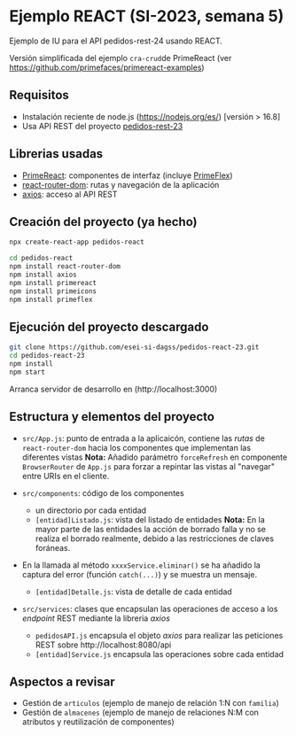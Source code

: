 # Ejemplo REACT (SI-2023, semana 5)

Ejemplo de IU para el API pedidos-rest-24 usando REACT.

Versión simplificada del ejemplo `cra-crud`de PrimeReact (ver https://github.com/primefaces/primereact-examples)

## Requisitos

* Instalación reciente de node.js (https://nodejs.org/es/) [versión > 16.8]
* Usa API REST del proyecto [pedidos-rest-23](https://github.com/esei-si-dagss/pedidos-rest-23)

## Librerias usadas

* [PrimeReact](https://primereact.org): componentes de interfaz (incluye [PrimeFlex](https://primeflex.org/))
* [react-router-dom](https://reactrouter.com/en/main): rutas y navegación de la aplicación
* [axios](https://axios-http.com/es/docs/intro): acceso al API REST

## Creación del proyecto (ya hecho)

```sh
npx create-react-app pedidos-react

cd pedidos-react
npm install react-router-dom
npm install axios
npm install primereact
npm install primeicons
npm install primeflex
```


## Ejecución del proyecto descargado

```sh
git clone https://github.com/esei-si-dagss/pedidos-react-23.git
cd pedidos-react-23
npm install
npm start
```

Arranca servidor de desarrollo en (http://localhost:3000)

## Estructura y elementos del proyecto

* `src/App.js`: punto de entrada a la aplicaicón, contiene las _rutas_ de `react-router-dom` hacia los componentes que implementan las diferentes vistas
   **Nota:** Añadido parámetro `forceRefresh` en componente `BrowserRouter` de `App.js` para forzar a repintar las vistas al "navegar" entre URIs en el cliente.

* `src/components`: código de los componentes
  * un directorio por cada entidad
  * `[entidad]Listado.js`: vista del listado de entidades 
     **Nota:** En la mayor parte de las entidades la acción de borrado falla y no se realiza el borrado realmente, debido a las restricciones de claves foráneas.
* En la llamada al método `xxxxService.eliminar()` se ha añadido la captura del error (función `catch(...)`) y se muestra un mensaje.
  * `[entidad]Detalle.js`: vista de detalle de cada entidad
* `src/services`: clases que encapsulan las operaciones de acceso a los _endpoint_ REST mediante la libreria _axios_ 
  * `pedidosAPI.js` encapsula el objeto _axios_ para realizar las peticiones REST sobre http://localhost:8080/api
  *  `[entidad]Service.js` encapsula las operaciones sobre cada entidad

## Aspectos a revisar
* Gestión de `articulos` (ejemplo de manejo de relación 1:N con `familia`)
* Gestión de `almacenes` (ejemplo de manejo de relaciones N:M con atributos y reutilización de componentes)

